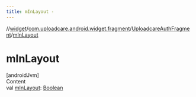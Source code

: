 ```yaml
---
title: mInLayout -
---
```

//[widget](../../index.md)/[com.uploadcare.android.widget.fragment](../index.md)/[UploadcareAuthFragment](index.md)/[mInLayout](m-in-layout.md)



# mInLayout  
[androidJvm]  
Content  
val [mInLayout](m-in-layout.md): [Boolean](https://kotlinlang.org/api/latest/jvm/stdlib/kotlin/-boolean/index.html)  



